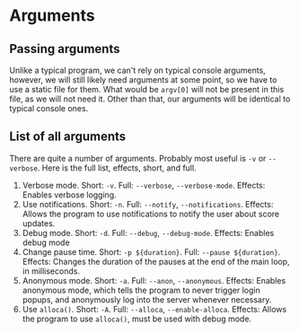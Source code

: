 # Arguments

## Passing arguments

Unlike a typical program, we can't rely on typical console arguments, however, we will still likely need arguments at some point, so we have to use a static file for them.
What would be `argv[0]` will not be present in this file, as we will not need it.
Other than that, our arguments will be identical to typical console ones.

## List of all arguments

There are quite a number of arguments. Probably most useful is `-v` or `--verbose`. Here is the full list, effects, short, and full.

1. Verbose mode. Short: `-v`. Full: `--verbose`, `--verbose-mode`. Effects: Enables verbose logging.
2. Use notifications. Short: `-n`. Full: `--notify`, `--notifications`. Effects: Allows the program to use notifications to notify the user about score updates.
3. Debug mode. Short: `-d`. Full: `--debug`, `--debug-mode`. Effects: Enables debug mode
4. Change pause time. Short: `-p ${duration}`. Full: `--pause ${duration}`. Effects: Changes the duration of the pauses at the end of the main loop, in milliseconds.
5. Anonymous mode. Short: `-a`. Full: `--anon`, `--anonymous`. Effects: Enables anonymous mode, which tells the program to never trigger login popups, and anonymously log into the server whenever necessary.
6. Use `alloca()`. Short: `-A`. Full: `--alloca`, `--enable-alloca`. Effects: Allows the program to use `alloca()`, must be used with debug mode.
